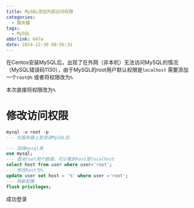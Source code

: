 ```yaml
---
title: MySQL添加外部访问权限
categories:
  - 服务器
tags:
  - MySQL
abbrlink: 647a
date: 2024-12-30 08:56:31
---
```


在Centos安装MySQL后，出现了在外网（非本机）无法访问MySQL的情况（MySQL错误码1130），由于MySQL的root用户默认权限是`localhost` 需要添加一个`root@%` 或者将权限改为`%`

本次直接将权限改为`%`

# 修改访问权限

```sql
mysql -u root -p 
--- 在服务器上登录进MySQL后

--- 选择mysql表
use mysql;
--- 查询root用户数据，可以看到host是localhost
select host from user where user='root';
--- 修改host为%
update user set host = '%' where user ='root';
--- 刷新配置
flush privileges;
```

成功登录
